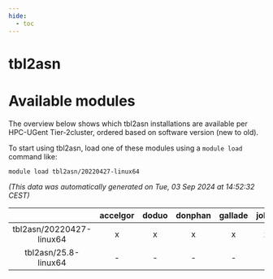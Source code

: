 ```yaml
---
hide:
  - toc
---
```


tbl2asn
=======

# Available modules


The overview below shows which tbl2asn installations are available per HPC-UGent Tier-2cluster, ordered based on software version (new to old).

To start using tbl2asn, load one of these modules using a `module load` command like:

```shell
module load tbl2asn/20220427-linux64
```

*(This data was automatically generated on Tue, 03 Sep 2024 at 14:52:32 CEST)*  

| |accelgor|doduo|donphan|gallade|joltik|shinx|skitty|
| :---: | :---: | :---: | :---: | :---: | :---: | :---: | :---: |
|tbl2asn/20220427-linux64|x|x|x|x|x|-|x|
|tbl2asn/25.8-linux64|-|-|-|-|-|-|x|
